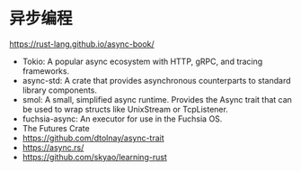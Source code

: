 # 异步编程

https://rust-lang.github.io/async-book/

- Tokio: A popular async ecosystem with HTTP, gRPC, and tracing frameworks.
- async-std: A crate that provides asynchronous counterparts to standard library components.
- smol: A small, simplified async runtime. Provides the Async trait that can be used to wrap structs like UnixStream or TcpListener.
- fuchsia-async: An executor for use in the Fuchsia OS.
- The Futures Crate
- https://github.com/dtolnay/async-trait
- https://async.rs/
- https://github.com/skyao/learning-rust
